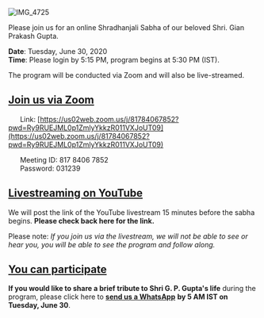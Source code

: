 ![IMG_4725](https://user-images.githubusercontent.com/67522996/85935968-548f4e00-b8c4-11ea-8b4f-802f82fea4ac.jpeg)

Please join us for an online Shradhanjali Sabha of our beloved Shri. Gian Prakash Gupta. 

**Date**: Tuesday, June 30, 2020  
**Time**: Please login by 5:15 PM, program begins at 5:30 PM (IST).

The program will be conducted via Zoom and will also be live-streamed.


## [Join us via Zoom](https://us02web.zoom.us/j/81784067852?pwd=Ry9RUEJML0p1ZmlyYkkzR011VXJoUT09)

&nbsp;&nbsp;&nbsp;&nbsp;&nbsp;&nbsp;Link: [https://us02web.zoom.us/j/81784067852?pwd=Ry9RUEJML0p1ZmlyYkkzR011VXJoUT09](https://us02web.zoom.us/j/81784067852?pwd=Ry9RUEJML0p1ZmlyYkkzR011VXJoUT09)  

&nbsp;&nbsp;&nbsp;&nbsp;&nbsp;&nbsp;Meeting ID: 817 8406 7852  
&nbsp;&nbsp;&nbsp;&nbsp;&nbsp;&nbsp;Password: 031239  

## [Livestreaming on YouTube](./)

We will post the link of the YouTube livestream 15 minutes before the sabha begins. **Please check back here for the link.**

Please note: *If you join us via the livestream, we will not be able to see or hear you, you will be able to see the program and follow along.*

## [You can participate](https://wa.me/14086806572?text=Hi%2C+I+would+like+to+speak+at+the+Sradhanjali+Sabha+for+Shri.+G.+P.+Gupta.+)

**If you would like to share a brief tribute to Shri G. P. Gupta's life** during the program, please click here to __[send us a WhatsApp](https://wa.me/14086806572?text=Hi%2C+I+would+like+to+speak+at+the+Sradhanjali+Sabha+for+Shri.+G.+P.+Gupta.+)__ **by 5 AM IST on Tuesday, June 30**. 
